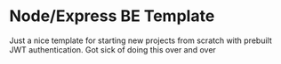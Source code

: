 # Node/Express BE Template

Just a nice template for starting new projects from scratch with prebuilt JWT authentication. Got sick of doing this over and over